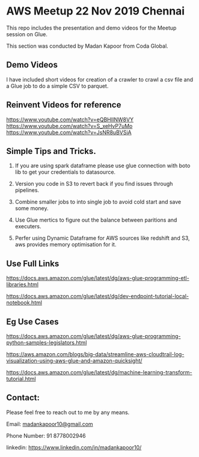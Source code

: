 # AWS Meetup 22 Nov 2019 Chennai

This repo includes the presentation and demo videos for the Meetup session on Glue.

This section was conducted by Madan Kapoor from Coda Global.

## Demo Videos

I have included short videos for creation of a crawler to crawl a csv file and a Glue job to do a simple CSV to parquet.



## Reinvent Videos for reference

https://www.youtube.com/watch?v=eQBHIINW8VY
https://www.youtube.com/watch?v=S_xeHvP7uMo
https://www.youtube.com/watch?v=JsNR8uBVSiA


## Simple Tips and Tricks.

1. If you are using spark dataframe please use glue connection with boto lib to get your credentials to datasource.

2. Version you code in S3 to revert back if you find issues through pipelines.

3. Combine smaller jobs to into single job to avoid cold start and save some money.

4. Use Glue mertics to figure out the balance between paritions and executers.

5. Perfer using Dynamic Dataframe for AWS sources like redshift and S3, aws provides memory optimisation for it.


## Use Full Links

https://docs.aws.amazon.com/glue/latest/dg/aws-glue-programming-etl-libraries.html

https://docs.aws.amazon.com/glue/latest/dg/dev-endpoint-tutorial-local-notebook.html


## Eg Use Cases

https://docs.aws.amazon.com/glue/latest/dg/aws-glue-programming-python-samples-legislators.html

https://aws.amazon.com/blogs/big-data/streamline-aws-cloudtrail-log-visualization-using-aws-glue-and-amazon-quicksight/

https://docs.aws.amazon.com/glue/latest/dg/machine-learning-transform-tutorial.html


## Contact:

Please feel free to reach out to me by any means.

Email: madankapoor10@gmail.com

Phone Number: 91 8778002946

linkedin: https://www.linkedin.com/in/madankapoor10/
